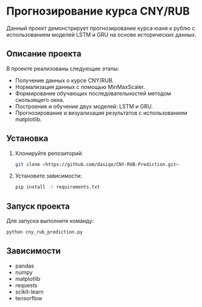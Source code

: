 # Прогнозирование курса CNY/RUB

Данный проект демонстрирует прогнозирование курса юаня к рублю с использованием моделей LSTM и GRU на основе исторических данных.

## Описание проекта

В проекте реализованы следующие этапы:

- Получение данных о курсе CNY/RUB.
- Нормализация данных с помощью MinMaxScaler.
- Формирование обучающих последовательностей методом скользящего окна.
- Построение и обучение двух моделей: LSTM и GRU.
- Прогнозирование и визуализация результатов с использованием matplotlib.

## Установка

1. Клонируйте репозиторий:

   ```bash
   git clone <https://github.com/dasiqe/CNY-RUB-Prediction.git>
   ```
   
2. Установите зависимости:

   ```bash
   pip install -r requirements.txt
   ```
   
## Запуск проекта

Для запуска выполните команду:

```bash
python cny_rub_prediction.py
```

## Зависимости

- pandas
- numpy
- matplotlib
- requests
- scikit-learn
- tensorflow
